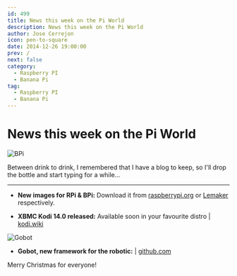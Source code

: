 ```yaml
---
id: 499
title: News this week on the Pi World
description: News this week on the Pi World
author: Jose Cerrejon
icon: pen-to-square
date: 2014-12-26 19:00:00
prev: /
next: false
category:
  - Raspberry PI
  - Banana Pi
tag:
  - Raspberry PI
  - Banana Pi
---
```


# News this week on the Pi World

![BPi](/images/2013/12/merry_christmas.jpg)

Between drink to drink, I remembered that I have a blog to keep, so I'll drop the bottle and start typing for a while...

- - -
* **New images for RPi & BPi:** Download it from [raspberrypi.org](http://www.raspberrypi.org/downloads/) or [Lemaker](http://www.lemaker.org/resources/9-38/image_files.html) respectively.

* **XBMC Kodi 14.0 released:** Available soon in your favourite distro | [kodi.wiki](http://kodi.wiki/view/Raspberry_Pi)

![Gobot](/images/2014/12/Gobot.png)

* **Gobot, new framework for the robotic:** | [github.com](https://github.com/hybridgroup/gobot/)

Merry Christmas for everyone!